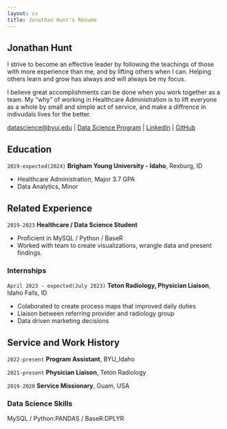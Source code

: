 ```yaml
---
layout: cv
title: Jonathan Hunt's Resume
---
```

## Jonathan Hunt
I strive to become an effective leader by following the teachings of those with more experience than me, and by lifting others when I can. Helping others learn and grow has always and will always be my focus. 

I believe great accomplishments can be done when you work together as a team. My “why” of working in Healthcare Administration is to lift everyone as a whole by small and simple act of service, and make a diffrence in indivudals lives for the better.

<div id="webaddress">
<a href="datascience@byui.edu">datascience@byui.edu</a>
| <a href="https://byuidatascience.github.io/development.html">Data Science Program</a>
| <a href="https://www.linkedin.com/in/huntjohnathan/">LinkedIn</a>
| <a href="https://github.com/Huntj1/Hunt-Resume">GitHub</a>
</div>

<!-- https://www.monique.tech/the-art-of-markdown -->

## Education

`2019-expected(2024)`
__Brigham Young University - Idaho__, Rexburg, ID

- Healthcare Administration, Major 3.7 GPA
- Data Analytics, Minor 


## Related Experience
`2019-2023`
__Healthcare / Data Science Student__

- Proficient in MySQL / Python / BaseR
- Worked with team to create visualizations, wrangle data and present findings.

### Internships

`April 2023 - expected(July 2023)`
__Teton Radiology, Physician Liaison__, Idaho Falls, ID

- Colaborated to create process maps that improved daily duties 
- Liaison between referring provider and radiology group  
- Data driven marketing decisions  

## Service and Work History

`2022-present`
__Program Assistant__, BYU_Idaho

`2021-present`
__Physician Liaison__, Teton Radiology

`2019-2020`
__Service Missionary__, Guam, USA

### Data Science Skills
MySQL / Python:PANDAS / BaseR:DPLYR
<!-- ### Footer

Last updated: May 2013 -->


